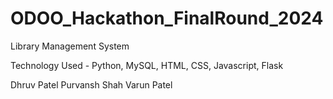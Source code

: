 # ODOO_Hackathon_FinalRound_2024

Library Management System

Technology Used - Python, MySQL, HTML, CSS, Javascript, Flask

Dhruv Patel
Purvansh Shah
Varun Patel
